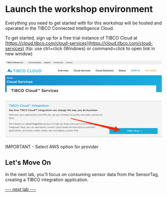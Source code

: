 # Launch the workshop environment
Everything you need to get started with for this workshop will be hosted and operated in the TIBCO Connected Intelligence Cloud.

To get started, sign up for a free trial instance of TIBCO Cloud at [https://cloud.tibco.com/cloud-services](https://cloud.tibco.com/cloud-services) (tip: use ctrl+click (Windows) or command+click to open link in new window)

![tci trial](img/free_trial.png "Start TCI Trial")

IMPORTANT - Select AWS option for provider

## Let's Move On

In the next lab, you'll focus on consuming sensor data from the SensorTag, creating a TIBCO integration application.

[--- next lab ---](connectsensortag.md)
